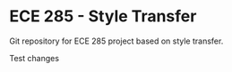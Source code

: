 # ECE 285 - Style Transfer
Git repository for ECE 285 project based on style transfer.

Test changes
